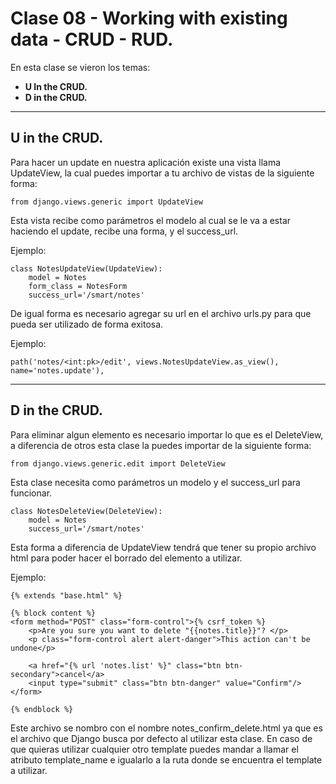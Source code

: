 # Clase 08 - Working with existing data - CRUD - RUD.

En esta clase se vieron los temas:
* **U In the CRUD.**
* **D in the CRUD.**




***
## U in the CRUD.
Para hacer un update en nuestra aplicación existe una vista llama UpdateView, la cual puedes importar a tu archivo de vistas de la siguiente forma:

    from django.views.generic import UpdateView

Esta vista recibe como parámetros el modelo al cual se le va a estar haciendo el update, recibe una forma, y el success_url.

Ejemplo:

    class NotesUpdateView(UpdateView):
        model = Notes
        form_class = NotesForm
        success_url='/smart/notes'

De igual forma es necesario agregar su url en el archivo urls.py para que pueda ser utilizado de forma exitosa.

Ejemplo:

    path('notes/<int:pk>/edit', views.NotesUpdateView.as_view(), name='notes.update'),

***
## D in the CRUD.
Para eliminar algun elemento es necesario importar lo que es el DeleteView, a diferencia de otros esta clase la puedes importar de la siguiente forma:

    from django.views.generic.edit import DeleteView

Esta clase necesita como parámetros un modelo y el success_url para funcionar.

    class NotesDeleteView(DeleteView):
        model = Notes
        success_url='/smart/notes'

Esta forma a diferencia de UpdateView tendrá que tener su propio archivo html para poder hacer el borrado del elemento a utilizar.

Ejemplo:

    {% extends "base.html" %}

    {% block content %}
    <form method="POST" class="form-control">{% csrf_token %}
        <p>Are you sure you want to delete "{{notes.title}}"? </p>
        <p class="form-control alert alert-danger">This action can't be undone</p>

        <a href="{% url 'notes.list' %}" class="btn btn-secondary">cancel</a>
        <input type="submit" class="btn btn-danger" value="Confirm"/>
    </form>

    {% endblock %}

Este archivo se nombro con el nombre notes_confirm_delete.html ya que es el archivo que Django busca por defecto al utilizar esta clase. En caso de que quieras utilizar cualquier otro template puedes mandar a llamar el atributo template_name e igualarlo a la ruta donde se encuentra el template a utilizar.
